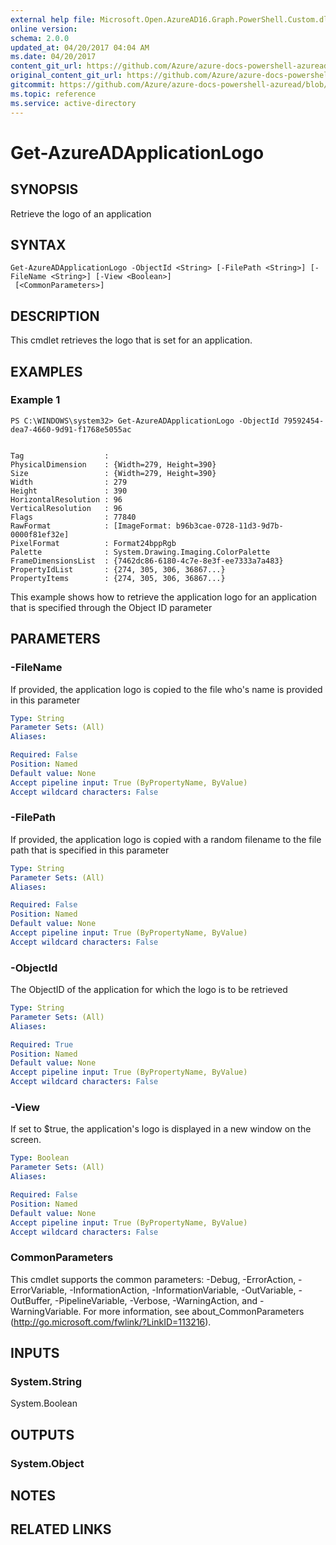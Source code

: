 ```yaml
---
external help file: Microsoft.Open.AzureAD16.Graph.PowerShell.Custom.dll-Help.xml
online version:
schema: 2.0.0
updated_at: 04/20/2017 04:04 AM
ms.date: 04/20/2017
content_git_url: https://github.com/Azure/azure-docs-powershell-azuread/blob/RobdeJong-patch-11/Azure%20AD%20Cmdlets/AzureAD/v2/Get-AzureADApplicationLogo.md
original_content_git_url: https://github.com/Azure/azure-docs-powershell-azuread/blob/RobdeJong-patch-11/Azure%20AD%20Cmdlets/AzureAD/v2/Get-AzureADApplicationLogo.md
gitcommit: https://github.com/Azure/azure-docs-powershell-azuread/blob/424c08eff259398d1aa2f26116c38cea5e911b45
ms.topic: reference
ms.service: active-directory
---
```


# Get-AzureADApplicationLogo

## SYNOPSIS
Retrieve the logo of an application

## SYNTAX

```
Get-AzureADApplicationLogo -ObjectId <String> [-FilePath <String>] [-FileName <String>] [-View <Boolean>]
 [<CommonParameters>]
```

## DESCRIPTION
This cmdlet retrieves the logo that is set for an application.

## EXAMPLES

### Example 1
```
PS C:\WINDOWS\system32> Get-AzureADApplicationLogo -ObjectId 79592454-dea7-4660-9d91-f1768e5055ac


Tag                  :
PhysicalDimension    : {Width=279, Height=390}
Size                 : {Width=279, Height=390}
Width                : 279
Height               : 390
HorizontalResolution : 96
VerticalResolution   : 96
Flags                : 77840
RawFormat            : [ImageFormat: b96b3cae-0728-11d3-9d7b-0000f81ef32e]
PixelFormat          : Format24bppRgb
Palette              : System.Drawing.Imaging.ColorPalette
FrameDimensionsList  : {7462dc86-6180-4c7e-8e3f-ee7333a7a483}
PropertyIdList       : {274, 305, 306, 36867...}
PropertyItems        : {274, 305, 306, 36867...}
```

This example shows how to retrieve the application logo for an application that is specified through the Object ID parameter

## PARAMETERS

### -FileName
If provided, the application logo is copied to the file who's name is provided in this parameter 

```yaml
Type: String
Parameter Sets: (All)
Aliases: 

Required: False
Position: Named
Default value: None
Accept pipeline input: True (ByPropertyName, ByValue)
Accept wildcard characters: False
```

### -FilePath
If provided, the application logo is copied with a random filename to the file path that is specified in this parameter

```yaml
Type: String
Parameter Sets: (All)
Aliases: 

Required: False
Position: Named
Default value: None
Accept pipeline input: True (ByPropertyName, ByValue)
Accept wildcard characters: False
```

### -ObjectId
The ObjectID of the application for which the logo is to be retrieved

```yaml
Type: String
Parameter Sets: (All)
Aliases: 

Required: True
Position: Named
Default value: None
Accept pipeline input: True (ByPropertyName, ByValue)
Accept wildcard characters: False
```

### -View
If set to $true, the application's logo is displayed in a new window on the screen.

```yaml
Type: Boolean
Parameter Sets: (All)
Aliases: 

Required: False
Position: Named
Default value: None
Accept pipeline input: True (ByPropertyName, ByValue)
Accept wildcard characters: False
```

### CommonParameters
This cmdlet supports the common parameters: -Debug, -ErrorAction, -ErrorVariable, -InformationAction, -InformationVariable, -OutVariable, -OutBuffer, -PipelineVariable, -Verbose, -WarningAction, and -WarningVariable. For more information, see about_CommonParameters (http://go.microsoft.com/fwlink/?LinkID=113216).

## INPUTS

### System.String
System.Boolean

## OUTPUTS

### System.Object

## NOTES

## RELATED LINKS

